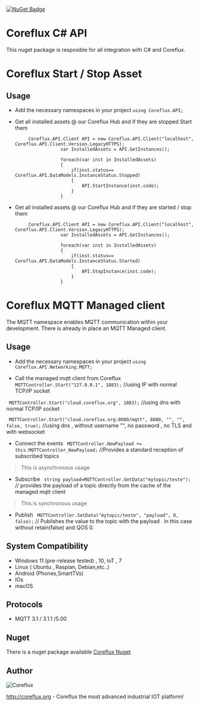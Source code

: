 
[![NuGet Badge](https://buildstats.info/nuget/CorefluxMQTTcSharpAPI)](https://www.nuget.org/packages/CorefluxMQTTcSharpAPI/)
# Coreflux C# API 
This nuget package is resposible for all integration with C# and Coreflux. 

# Coreflux Start / Stop Asset
 ## Usage

 - Add the necessary namespaces in your project
	 `using Coreflux.API;`
 - Get all installed assets @ our Coreflux Hub and if they are stopped Start them
       
   			Coreflux.API.Client API = new Coreflux.API.Client("localhost", Coreflux.API.Client.Version.LegacyHTTPS);
                        var InstalledAssets = API.GetInstances();
                        
                        foreach(var inst in InstalledAssets)
                        {
                            if(inst.status== Coreflux.API.DataModels.InstanceStatus.Stopped)
                            {
                                API.StartInstance(inst.code);
                            }
                        }
			
 - Get all installed assets @ our Coreflux Hub and if they are started / stop them       
   			
			Coreflux.API.Client API = new Coreflux.API.Client("localhost", Coreflux.API.Client.Version.LegacyHTTPS);
                        var InstalledAssets = API.GetInstances();
                        
                        foreach(var inst in InstalledAssets)
                        {
                            if(inst.status== Coreflux.API.DataModels.InstanceStatus.Started)
                            {
                                API.StopInstance(inst.code);
                            }
                        }
                        
# Coreflux MQTT Managed client 

The MQTT namespace enables MQTT communication within your development.  There is already in place an MQTT Managed client.

## Usage

 - Add the necessary namespaces in your project
	 `using Coreflux.API.Networking.MQTT;`
	 
 - Call the managed mqtt client from Coreflux 
  ` MQTTController.Start("127.0.0.1", 1883);` //using IP with normal  TCP/IP socket
  
  ` MQTTController.Start("cloud.coreflux.org", 1883);` //using dns  with normal  TCP/IP socket
  
` MQTTController.Start("cloud.coreflux.org:8080/mqtt", 8080, "", "", false, true);` //using dns  , without username "", no  password , no TLS and with websocket

  - Connect the events
  ` MQTTController.NewPayload += this.MQTTController_NewPayload;` //Provides a standard reception of subscribed topics
  > This is asynchronous usage
  - Subscribe
  ` string payload=MQTTController.GetData("mytopic/teste");` // provides the payload of a topic directly from the cache of the managed mqtt client
> This is synchronous usage
   - Publish
  ` MQTTController.SetData("mytopic/teste", "payload", 0, false);` // Publishes the value to the topic with the payload . In this case without retain(false) and QOS 0.

## System Compatibility

 - Windows 11 (pre-release tested) , 10, IoT , 7 
 - Linux ( Ubuntu , Raspian, Debian,etc..)
 - Android (Phones,SmartTVs)
 - IOs
 - macOS
 
## Protocols
 - MQTT 3.1  / 3.1.1 /5.00 


## Nuget 

There is a nuget package available [Coreflux Nuget ](https://www.nuget.org/packages/CorefluxMQTTcSharpAPI/) 

## Author
![Coreflux](https://i.imgur.com/JdvJkGY.png)

http://coreflux.org - Coreflux the most advanced industrial IOT platform!





